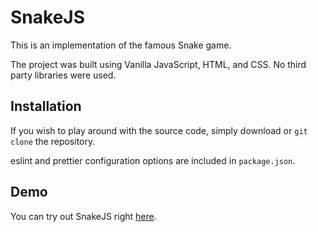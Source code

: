 # SnakeJS

This is an implementation of the famous Snake game.

The project was built using Vanilla JavaScript, HTML, and CSS. No third party libraries were used.

## Installation

If you wish to play around with the source code, simply download or `git clone` the repository.

eslint and prettier configuration options are included in `package.json`.

## Demo 

You can try out SnakeJS right [here](https://zakariaelas.github.io/SnakeJS/).


